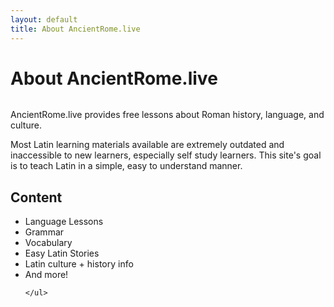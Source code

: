 ```yaml
---
layout: default
title: About AncientRome.live
---
```


<div class="post">
	<h1 class="pageTitle">About  AncientRome.live</h1>
	<img src="{{ '/assets/img/touring.jpg' | prepend: site.baseurl }}" alt="">
	<p class="intro"> AncientRome.live provides free lessons about Roman history, language, and culture.</p>
	<p> Most Latin learning materials available are extremely outdated and inaccessible to new learners, especially self study learners. This site's goal is to teach Latin in a simple, easy to understand manner. </p>
	<h2>Content</h2>
	<ul>
		<li>Language Lessons</li>
  		<li>Grammar</li>
  		<li>Vocabulary</li>
  		<li>Easy Latin Stories</li>
  		<li>Latin culture + history info</li>
  		<li>And more!</li>

  	</ul>
</div>
